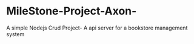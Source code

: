 # MileStone-Project-Axon-
A simple Nodejs Crud Project- A api server for a bookstore management system
